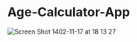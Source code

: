 # Age-Calculator-App
![Screen Shot 1402-11-17 at 18 13 27](https://github.com/HKJ91/Age-Calculator-App/assets/74920157/e180e93a-1a55-45ed-bdc7-0afd41ffa38e)
